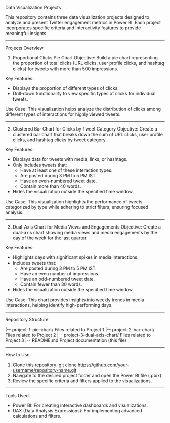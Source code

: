 Data Visualization Projects

This repository contains three data visualization projects designed to analyze and present Twitter engagement metrics in Power BI. Each project incorporates specific criteria and interactivity features to provide meaningful insights.

---

Projects Overview

1. Proportional Clicks Pie Chart
Objective: Build a pie chart representing the proportion of total clicks (URL clicks, user profile clicks, and hashtag clicks) for tweets with more than 500 impressions.

Key Features:
- Displays the proportion of different types of clicks.
- Drill-down functionality to view specific types of clicks for individual tweets.

Use Case: This visualization helps analyze the distribution of clicks among different types of interactions for highly viewed tweets.

---

2. Clustered Bar Chart for Clicks by Tweet Category
Objective: Create a clustered bar chart that breaks down the sum of URL clicks, user profile clicks, and hashtag clicks by tweet category.

Key Features:
- Displays data for tweets with media, links, or hashtags.
- Only includes tweets that:
  - Have at least one of these interaction types.
  - Are posted during 3 PM to 5 PM IST.
  - Have an even-numbered tweet date.
  - Contain more than 40 words.
- Hides the visualization outside the specified time window.

Use Case: This visualization highlights the performance of tweets categorized by type while adhering to strict filters, ensuring focused analysis.

---

3. Dual-Axis Chart for Media Views and Engagements
Objective: Create a dual-axis chart showing media views and media engagements by the day of the week for the last quarter.

Key Features:
- Highlights days with significant spikes in media interactions.
- Includes tweets that:
  - Are posted during 3 PM to 5 PM IST.
  - Have an even number of impressions.
  - Have an odd-numbered tweet date.
  - Contain fewer than 30 words.
- Hides the visualization outside the specified time window.

Use Case: This chart provides insights into weekly trends in media interactions, helping identify high-performing days.

---

Repository Structure

|-- project-1-pie-chart/        Files related to Project 1
|-- project-2-bar-chart/        Files related to Project 2
|-- project-3-dual-axis-chart/  Files related to Project 3
|-- README.md                   Project documentation (this file)

---

How to Use

1. Clone this repository:
   git clone https://github.com/your-username/repository-name.git
2. Navigate to the desired project folder and open the Power BI file (.pbix).
3. Review the specific criteria and filters applied to the visualizations.

---

Tools Used

- Power BI: For creating interactive dashboards and visualizations.
- DAX (Data Analysis Expressions): For implementing advanced calculations and filters.
